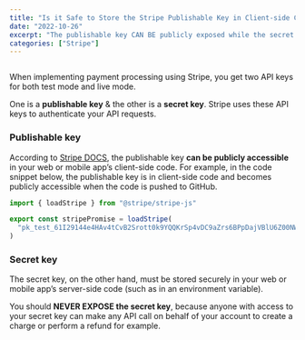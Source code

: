 ```yaml
---
title: "Is it Safe to Store the Stripe Publishable Key in Client-side Code?"
date: "2022-10-26"
excerpt: "The publishable key CAN BE publicly exposed while the secret key should NEVER BE publicly exposed."
categories: ["Stripe"]
---
```


```toc

```

When implementing payment processing using Stripe, you get two API keys for both test mode and live mode.

One is a **publishable key** & the other is a **secret key**. Stripe uses these API keys to authenticate your API requests.

### Publishable key

According to [Stripe DOCS](https://stripe.com/docs/keys), the publishable key **can be publicly accessible** in your web or mobile
app’s client-side code. For example, in the code snippet below, the publishable key is in client-side code and becomes publicly accessible when the code is pushed to GitHub.

```js {numberLines}
import { loadStripe } from "@stripe/stripe-js"

export const stripePromise = loadStripe(
  "pk_test_61I29144e4HAv4tCvB2Srott0k9YQQKrSp4vDC9aZrs6BPpDajVBlU6Z00NWaijUhh"
)
```

### Secret key

The secret key, on the other hand, must be stored securely in your web or mobile app’s server-side code (such as in an environment variable).

You should **NEVER EXPOSE the secret key**, because anyone with access to your secret key can make any API call on behalf of your account to create a charge or perform a refund for example.
